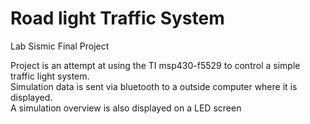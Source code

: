 # Road light Traffic System
Lab Sismic Final Project

Project is an attempt at using the TI msp430-f5529 to control a simple traffic light system.\
Simulation data is sent via bluetooth to a outside computer where it is displayed.\
A simulation overview is also displayed on a LED screen
